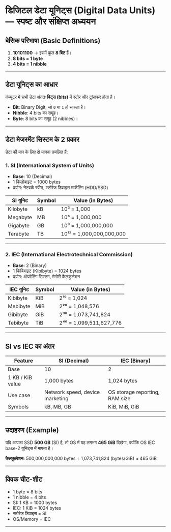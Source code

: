 # डिजिटल डेटा यूनिट्स (Digital Data Units) — स्पष्ट और संक्षिप्त अध्ययन

## बेसिक परिभाषा (Basic Definitions)
1. **10101100** → इसमें कुल **8 बिट** हैं।
2. **8 bits = 1 byte**
3. **4 bits = 1 nibble**

---

## डेटा यूनिट्स का आधार
कंप्यूटर में सभी डेटा अंततः **बिट्स (bits)** में स्टोर और ट्रांसफर होता है।
- **Bit**: Binary Digit, जो `0` या `1` हो सकता है।
- **Nibble**: 4 bits का समूह।
- **Byte**: 8 bits का समूह (2 nibbles)।

---

## डेटा मेजरमेंट सिस्टम के 2 प्रकार
डेटा की माप के लिए दो मानक प्रचलित हैं:

### 1. SI (International System of Units)
- **Base**: 10 (Decimal)
- 1 किलोबाइट = 1000 bytes
- प्रयोग: नेटवर्क स्पीड, स्टोरेज डिवाइस मार्केटिंग (HDD/SSD)

| SI यूनिट | Symbol | Value (in Bytes) |
|----------|--------|------------------|
| Kilobyte | kB     | 10³ = 1,000       |
| Megabyte | MB     | 10⁶ = 1,000,000   |
| Gigabyte | GB     | 10⁹ = 1,000,000,000 |
| Terabyte | TB     | 10¹² = 1,000,000,000,000 |

---

### 2. IEC (International Electrotechnical Commission)
- **Base**: 2 (Binary)
- 1 किबिबाइट (Kibibyte) = 1024 bytes
- प्रयोग: ऑपरेटिंग सिस्टम, मेमोरी कैलकुलेशन

| IEC यूनिट  | Symbol | Value (in Bytes) |
|------------|--------|------------------|
| Kibibyte   | KiB    | 2¹⁰ = 1,024       |
| Mebibyte   | MiB    | 2²⁰ = 1,048,576   |
| Gibibyte   | GiB    | 2³⁰ = 1,073,741,824 |
| Tebibyte   | TiB    | 2⁴⁰ = 1,099,511,627,776 |

---

## SI vs IEC का अंतर
| Feature          | SI (Decimal) | IEC (Binary) |
|------------------|--------------|--------------|
| Base             | 10           | 2            |
| 1 KB / KiB value | 1,000 bytes  | 1,024 bytes  |
| Use case         | Network speed, device marketing | OS storage reporting, RAM size |
| Symbols          | kB, MB, GB   | KiB, MiB, GiB |

---

## उदाहरण (Example)
यदि आपका SSD **500 GB** (SI) है, तो OS में यह लगभग **465 GiB** दिखेगा, क्योंकि OS IEC base-2 यूनिट्स में मापता है।

**कैलकुलेशन:**
500,000,000,000 bytes ÷ 1,073,741,824 (bytes/GiB) ≈ 465 GiB

---

## क्विक चीट-शीट
- 1 byte = 8 bits
- 1 nibble = 4 bits
- SI: 1 KB = 1000 bytes
- IEC: 1 KiB = 1024 bytes
- स्टोरेज डिवाइस = SI
- OS/Memory = IEC

---



